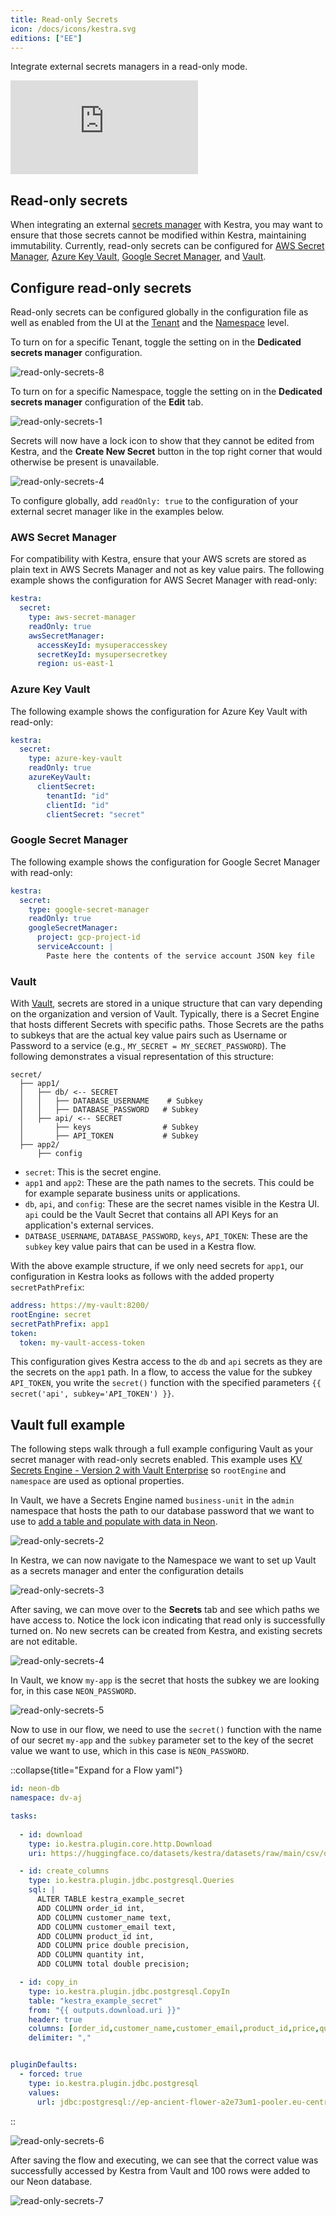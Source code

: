 ```yaml
---
title: Read-only Secrets
icon: /docs/icons/kestra.svg
editions: ["EE"]
---
```


Integrate external secrets managers in a read-only mode.

<div class="video-container">
    <iframe src="https://www.youtube.com/embed/uxFyE1nsMlU?si=X3nUxXwfAu4jCElc" title="YouTube video player" frameborder="0" allow="accelerometer; autoplay; clipboard-write; encrypted-media; gyroscope; picture-in-picture; web-share" referrerpolicy="strict-origin-when-cross-origin" allowfullscreen></iframe>
</div>

## Read-only secrets

When integrating an external [secrets manager](secrets-manager.md) with Kestra, you may want to ensure that those secrets cannot be modified within Kestra, maintaining immutability.
Currently, read-only secrets can be configured for [AWS Secret Manager](secrets-manager.md#aws-secret-manager-configuration), [Azure Key Vault](secrets-manager.md#azure-key-vault-configuration), [Google Secret Manager](secrets-manager.md#google-secret-manager-configuration), and [Vault](secrets-manager.md#vault-configuration).

## Configure read-only secrets

Read-only secrets can be configured globally in the configuration file as well as enabled from the UI at the [Tenant](tenants.md) and the [Namespace](../../04.workflow-components/02.namespace.md) level. 

To turn on for a specific Tenant, toggle the setting on in the **Dedicated secrets manager** configuration.

![read-only-secrets-8](/docs/enterprise/read-only-secrets-8.png)

To turn on for a specific Namespace, toggle the setting on in the **Dedicated secrets manager** configuration of the **Edit** tab.

![read-only-secrets-1](/docs/enterprise/read-only-secrets-1.png)

Secrets will now have a lock icon to show that they cannot be edited from Kestra, and the **Create New Secret** button in the top right corner that would otherwise be present is unavailable.

![read-only-secrets-4](/docs/enterprise/read-only-secrets-4.png)

To configure globally, add `readOnly: true` to the configuration of your external secret manager like in the examples below.

### AWS Secret Manager
 
For compatibility with Kestra, ensure that your AWS screts are stored as plain text in AWS Secrets Manager and not as key value pairs. The following example shows the configuration for AWS Secret Manager with read-only:

```yaml
kestra:
  secret:
    type: aws-secret-manager
    readOnly: true
    awsSecretManager:
      accessKeyId: mysuperaccesskey
      secretKeyId: mysupersecretkey
      region: us-east-1
```

### Azure Key Vault

The following example shows the configuration for Azure Key Vault with read-only:

```yaml
kestra:
  secret:
    type: azure-key-vault
    readOnly: true
    azureKeyVault:
      clientSecret:
        tenantId: "id"
        clientId: "id"
        clientSecret: "secret"
```

### Google Secret Manager

The following example shows the configuration for Google Secret Manager with read-only:

```yaml
kestra:
  secret:
    type: google-secret-manager
    readOnly: true
    googleSecretManager:
      project: gcp-project-id
      serviceAccount: |
        Paste here the contents of the service account JSON key file
```

### Vault

With [Vault](./secrets-manager.md#vault-configuration), secrets are stored in a unique structure that can vary depending on the organization and version of Vault. Typically, there is a Secret Engine that hosts different Secrets with specific paths. Those Secrets are the paths to subkeys that are the actual key value pairs such as Username or Password to a service (e.g., `MY_SECRET = MY_SECRET_PASSWORD`). The following demonstrates a visual representation of this structure:

```
secret/
  ├── app1/
  │   ├── db/ <-- SECRET
  │   │   ├── DATABASE_USERNAME    # Subkey
  │   │   ├── DATABASE_PASSWORD   # Subkey
  │   ├── api/ <-- SECRET
  │       ├── keys                # Subkey
  │       ├── API_TOKEN           # Subkey
  ├── app2/
      ├── config
```

- `secret`: This is the secret engine.
- `app1` and `app2`: These are the path names to the secrets. This could be for example separate business units or applications.
- `db`, `api`, and `config`: These are the secret names visible in the Kestra UI. `api` could be the Vault Secret that contains all API Keys for an application's external services.
- `DATBASE_USERNAME`, `DATABASE_PASSWORD`, `keys`, `API_TOKEN`: These are the `subkey` key value pairs that can be used in a Kestra flow.

With the above example structure, if we only need secrets for `app1`, our configuration in Kestra looks as follows with the added property `secretPathPrefix`:

```yaml
address: https://my-vault:8200/
rootEngine: secret
secretPathPrefix: app1
token:
  token: my-vault-access-token
```

This configuration gives Kestra access to the `db` and `api` secrets as they are the secrets on the `app1` path. In a flow, to access the value for the subkey `API_TOKEN`, you write the `secret()` function with the specified parameters `{{ secret('api', subkey='API_TOKEN') }}`.

## Vault full example

The following steps walk through a full example configuring Vault as your secret manager with read-only secrets enabled. This example uses [KV Secrets Engine - Version 2 with Vault Enterprise](./secrets-manager.md#kv-secrets-engine---version-2) so `rootEngine` and `namespace` are used as optional properties.

In Vault, we have a Secrets Engine named `business-unit` in the `admin` namespace that hosts the path to our database password that we want to use to [add a table and populate with data in Neon](../../15.how-to-guides/neon.md).

![read-only-secrets-2](/docs/enterprise/read-only-secrets-2.png)

In Kestra, we can now navigate to the Namespace we want to set up Vault as a secrets manager and enter the configuration details

![read-only-secrets-3](/docs/enterprise/read-only-secrets-3.png)

After saving, we can move over to the **Secrets** tab and see which paths we have access to. Notice the lock icon indicating that read only is successfully turned on. No new secrets can be created from Kestra, and existing secrets are not editable.

![read-only-secrets-4](/docs/enterprise/read-only-secrets-4.png)

In Vault, we know `my-app` is the secret that hosts the subkey we are looking for, in this case `NEON_PASSWORD`.

![read-only-secrets-5](/docs/enterprise/read-only-secrets-5.png)

Now to use in our flow, we need to use the `secret()` function with the name of our secret `my-app` and the `subkey` parameter set to the key of the secret value we want to use, which in this case is `NEON_PASSWORD`.

::collapse{title="Expand for a Flow yaml"}
```yaml
id: neon-db
namespace: dv-aj

tasks:
  
  - id: download
    type: io.kestra.plugin.core.http.Download
    uri: https://huggingface.co/datasets/kestra/datasets/raw/main/csv/orders.csv

  - id: create_columns
    type: io.kestra.plugin.jdbc.postgresql.Queries
    sql: |
      ALTER TABLE kestra_example_secret
      ADD COLUMN order_id int,
      ADD COLUMN customer_name text,
      ADD COLUMN customer_email text,
      ADD COLUMN product_id int,
      ADD COLUMN price double precision,
      ADD COLUMN quantity int,
      ADD COLUMN total double precision;

  - id: copy_in
    type: io.kestra.plugin.jdbc.postgresql.CopyIn
    table: "kestra_example_secret"
    from: "{{ outputs.download.uri }}"
    header: true
    columns: [order_id,customer_name,customer_email,product_id,price,quantity,total]
    delimiter: ","


pluginDefaults:
  - forced: true
    type: io.kestra.plugin.jdbc.postgresql
    values:
      url: jdbc:postgresql://ep-ancient-flower-a2e73um1-pooler.eu-central-1.aws.neon.tech/neondb?user=neondb_owner&password={{secret('my-app', subkey='NEON_PASSWORD')}}
```
::

![read-only-secrets-6](/docs/enterprise/read-only-secrets-6.png)

After saving the flow and executing, we can see that the correct value was successfully accessed by Kestra from Vault and 100 rows were added to our Neon database.

![read-only-secrets-7](/docs/enterprise/read-only-secrets-7.png)
